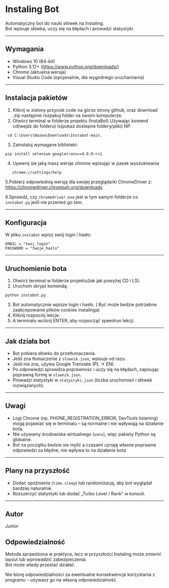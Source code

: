 # Instaling Bot

Automatyczny bot do nauki słówek na Instaling.  
Bot wpisuje słówka, uczy się na błędach i prowadzi statystyki.

---

## Wymagania

- Windows 10 (64-bit)  
- Python 3.12+ (https://www.python.org/downloads/)  
- Chrome (aktualna wersja)  
- Visual Studio Code (opcjonalnie, dla wygodnego uruchamiania)  

---

## Instalacja pakietów

1. Kliknij w zielony przycisk code na górze strony github, oraz download .zip następnie rozpakuj folder na swoim komputerze.
2. Otwórz terminal w folderze projektu (InstaBot) Używając komend cd(wejdz do folderu) ls(pokaż dostepne foldery/pliki) NP.
```
 cd C:\Users\Nazwa\Downloads\Instabot-main.
```  
3. Zainstaluj wymagane biblioteki:

```
pip install selenium googletrans==4.0.0-rc1
```

4. Upewnij sie jaką masz wersje chrome wpisująć w pasek wyszukiwania
```
   chrome://settings/help
```
5.Pobierz odpowiednią wersję dla swojej przeglądarki ChromeDriver z: https://chromedriver.chromium.org/downloads

6.Sprawdź, czy `chromedriver.exe` jest w tym samym folderze co `instabot.py` jeśli nie przenieś go tam.

---

## Konfiguracja

W pliku `instabot` wpisz swój login i hasło:

```
EMAIL = "twoj_login"
PASSWORD = "twoje_haslo"
```
---

## Uruchomienie bota

1. Otwórz terminal w folderze projektu(tak jak powyżej CD i LS).  
2. Uruchom skrypt komendą:

```
python instabot.py
```

3. Bot automatycznie wpisze login i hasło.  ( Być może bedzie potrzebne zaakcepowanie plików cookies instalinga)
4. Kliknij rozpocnij lekcje.  
5. A terminalu wciśnij ENTER, aby rozpocząć speedrun lekcji.  

---

## Jak działa bot

- Bot pobiera słówko do przetłumaczenia.  
- Jeśli zna tłumaczenie z `slownik.json`, wpisuje od razu.  
- Jeśli nie zna, używa Google Translate (PL → EN).  
- Po odpowiedzi sprawdza poprawność i uczy się na błędach, zapisując poprawną formę w `slownik.json`.  
- Prowadzi statystyki w `statystyki.json` (liczba uruchomień i słówek rozwiązanych).  

---

## Uwagi

- Logi Chrome (np. PHONE_REGISTRATION_ERROR, DevTools listening) mogą pojawiać się w terminalu – są normalne i nie wpływają na działanie bota.  
- Nie używamy środowiska wirtualnego (`venv`), więc pakiety Python są globalne.
- Bot na początku bedzie sie mylić a czasami uznaję własne poprawne odpowiedzi za błędne, nie wpływa to na działanie bota

---

## Plany na przyszłość

- Dodać opóźnienia (`time.sleep`) lub randomizację, aby bot wyglądał bardziej naturalnie.  
- Rozszerzyć statystyki lub dodać „Turbo Level / Rank” w konsoli.  

---

## Autor

Junior

## Odpowiedzialność

Metoda sprawdzona w praktyce, lecz w przyszłości Instaling może zmienić layout lub wprowadzić zabezpieczenia.  
Bot może wtedy przestać działać.  

Nie biorę odpowiedzialności za ewentualne konsekwencje korzystania z programu – używasz go na własną odpowiedzialność.
